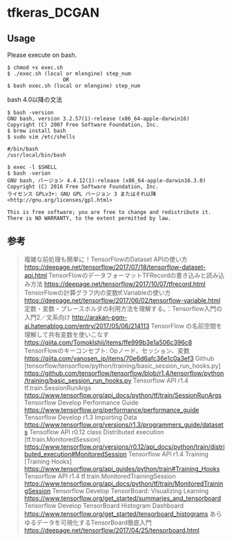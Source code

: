 # tfkeras_DCGAN

## Usage
Please execute on bash.

```
$ chmod +x exec.sh
$ ./exec.sh (local or mlengine) step_num
                  OR
$ bash exec.sh (local or mlengine) step_num
```
bash 4.0以降の文法

```
$ bash -version
GNU bash, version 3.2.57(1)-release (x86_64-apple-darwin16)
Copyright (C) 2007 Free Software Foundation, Inc.
$ brew install bash
$ sudo vim /etc/shells
```

```
#/bin/bash
/usr/local/bin/bash
```

```
$ exec -l $SHELL
$ bash -verion
GNU bash, バージョン 4.4.12(1)-release (x86_64-apple-darwin16.3.0)
Copyright (C) 2016 Free Software Foundation, Inc.
ライセンス GPLv3+: GNU GPL バージョン 3 またはそれ以降 <http://gnu.org/licenses/gpl.html>

This is free software; you are free to change and redistribute it.
There is NO WARRANTY, to the extent permitted by law.
```


## 参考
> 複雑な前処理も簡単に！TensorFlowのDataset APIの使い方
https://deepage.net/tensorflow/2017/07/18/tensorflow-dataset-api.html
> TensorFlowのデータフォーマットTFRecordの書き込みと読み込み方法
https://deepage.net/tensorflow/2017/10/07/tfrecord.html
> TensorFlowの計算グラフ内の変数tf.Variableの使い方
https://deepage.net/tensorflow/2017/06/02/tensorflow-variable.html
> 定数・変数・プレースホルダの利用方法を理解する。：Tensorflow入門の入門2／文系向け
http://arakan-pgm-ai.hatenablog.com/entry/2017/05/06/214113
> TensorFlow の名前空間を理解して共有変数を使いこなす
https://qiita.com/TomokIshii/items/ffe999b3e1a506c396c8
> TensorFlowのキーコンセプト: Opノード、セッション、変数
https://qiita.com/yanosen_jp/items/70e6d6afc36e1c0a3ef3
> Github [tensorflow/tensorflow/python/training/basic_session_run_hooks.py]
https://github.com/tensorflow/tensorflow/blob/r1.4/tensorflow/python/training/basic_session_run_hooks.py
> Tensorflow API r1.4 tf.train.SessionRunArgs
https://www.tensorflow.org/api_docs/python/tf/train/SessionRunArgs
> Tensorflow Develop Performance Guide
https://www.tensorflow.org/performance/performance_guide
> Tensorflow Develop r1.3 Importing Data
https://www.tensorflow.org/versions/r1.3/programmers_guide/datasets
> Tensoflow API r0.12 class Distributed execution [tf.train.MonitoredSession]
https://www.tensorflow.org/versions/r0.12/api_docs/python/train/distributed_execution#MonitoredSession
> Tensorflow API r1.4 Training [Training Hooks]
https://www.tensorflow.org/api_guides/python/train#Training_Hooks
> Tensorflow API r1.4 tf.train.MonitoredTrainingSession
https://www.tensorflow.org/api_docs/python/tf/train/MonitoredTrainingSession
> Tensorflow Develop TensorBoard: Visualizing Learning
https://www.tensorflow.org/get_started/summaries_and_tensorboard
> Tensorflow Develop TensorBoard Histogram Dashboard
https://www.tensorflow.org/get_started/tensorboard_histograms
> あらゆるデータを可視化するTensorBoard徹底入門
https://deepage.net/tensorflow/2017/04/25/tensorboard.html
